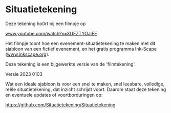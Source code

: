 # Situatietekening

Deze tekening ho0rt bij een filmpje op 

www.youtube.com/watch?v=XUFZTYOJiEE


Het filmpje toont hoe een evenement-situatietekening te maken
met dit sjabloon van een fictief evenement,
en het gratis programma Ink-Scape (www.inkscape.org).



Deze tekening is een bijgewerkte versie van de 'filmtekening'.

Versie 2023 0103


Wat een ideale sjabloon is voor een snel te maken, snel leesbare, volledige, 
reële situatietekening, dat inzicht schrijdt voort. Daarom staat deze tekening 
en eventuele updates of voortborduringen op:

https://github.com/Situatietekening/Situatietekening
